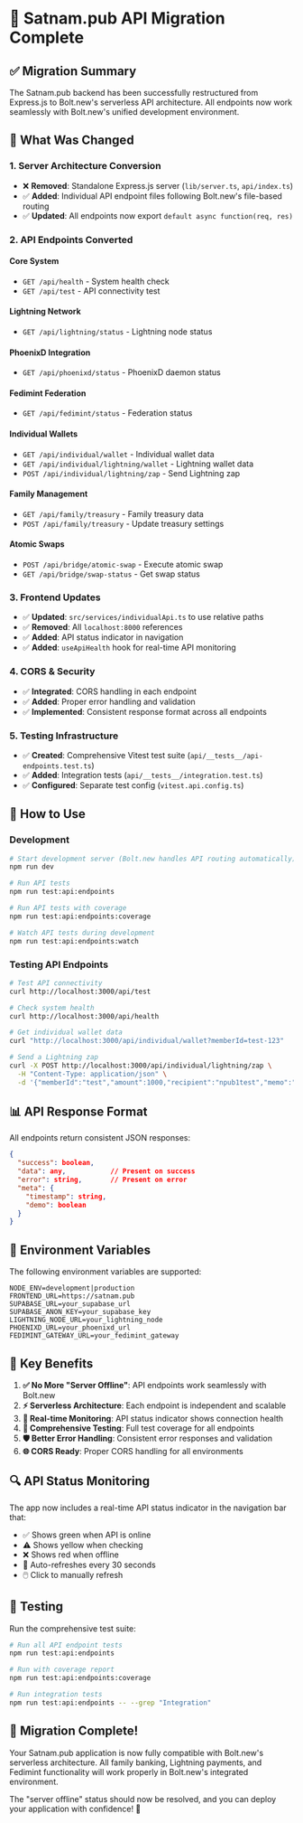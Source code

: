 # 🎉 Satnam.pub API Migration Complete

## ✅ Migration Summary

The Satnam.pub backend has been successfully restructured from Express.js to Bolt.new's serverless API architecture. All endpoints now work seamlessly with Bolt.new's unified development environment.

## 🔄 What Was Changed

### 1. **Server Architecture Conversion**

- ❌ **Removed**: Standalone Express.js server (`lib/server.ts`, `api/index.ts`)
- ✅ **Added**: Individual API endpoint files following Bolt.new's file-based routing
- ✅ **Updated**: All endpoints now export `default async function(req, res)`

### 2. **API Endpoints Converted**

#### Core System

- `GET /api/health` - System health check
- `GET /api/test` - API connectivity test

#### Lightning Network

- `GET /api/lightning/status` - Lightning node status

#### PhoenixD Integration

- `GET /api/phoenixd/status` - PhoenixD daemon status

#### Fedimint Federation

- `GET /api/fedimint/status` - Federation status

#### Individual Wallets

- `GET /api/individual/wallet` - Individual wallet data
- `GET /api/individual/lightning/wallet` - Lightning wallet data
- `POST /api/individual/lightning/zap` - Send Lightning zap

#### Family Management

- `GET /api/family/treasury` - Family treasury data
- `POST /api/family/treasury` - Update treasury settings

#### Atomic Swaps

- `POST /api/bridge/atomic-swap` - Execute atomic swap
- `GET /api/bridge/swap-status` - Get swap status

### 3. **Frontend Updates**

- ✅ **Updated**: `src/services/individualApi.ts` to use relative paths
- ✅ **Removed**: All `localhost:8000` references
- ✅ **Added**: API status indicator in navigation
- ✅ **Added**: `useApiHealth` hook for real-time API monitoring

### 4. **CORS & Security**

- ✅ **Integrated**: CORS handling in each endpoint
- ✅ **Added**: Proper error handling and validation
- ✅ **Implemented**: Consistent response format across all endpoints

### 5. **Testing Infrastructure**

- ✅ **Created**: Comprehensive Vitest test suite (`api/__tests__/api-endpoints.test.ts`)
- ✅ **Added**: Integration tests (`api/__tests__/integration.test.ts`)
- ✅ **Configured**: Separate test config (`vitest.api.config.ts`)

## 🚀 How to Use

### Development

```bash
# Start development server (Bolt.new handles API routing automatically)
npm run dev

# Run API tests
npm run test:api:endpoints

# Run API tests with coverage
npm run test:api:endpoints:coverage

# Watch API tests during development
npm run test:api:endpoints:watch
```

### Testing API Endpoints

```bash
# Test API connectivity
curl http://localhost:3000/api/test

# Check system health
curl http://localhost:3000/api/health

# Get individual wallet data
curl "http://localhost:3000/api/individual/wallet?memberId=test-123"

# Send a Lightning zap
curl -X POST http://localhost:3000/api/individual/lightning/zap \
  -H "Content-Type: application/json" \
  -d '{"memberId":"test","amount":1000,"recipient":"npub1test","memo":"Test zap"}'
```

## 📊 API Response Format

All endpoints return consistent JSON responses:

```json
{
  "success": boolean,
  "data": any,           // Present on success
  "error": string,       // Present on error
  "meta": {
    "timestamp": string,
    "demo": boolean
  }
}
```

## 🔧 Environment Variables

The following environment variables are supported:

```env
NODE_ENV=development|production
FRONTEND_URL=https://satnam.pub
SUPABASE_URL=your_supabase_url
SUPABASE_ANON_KEY=your_supabase_key
LIGHTNING_NODE_URL=your_lightning_node
PHOENIXD_URL=your_phoenixd_url
FEDIMINT_GATEWAY_URL=your_fedimint_gateway
```

## 🎯 Key Benefits

1. **✅ No More "Server Offline"**: API endpoints work seamlessly with Bolt.new
2. **⚡ Serverless Architecture**: Each endpoint is independent and scalable
3. **🔄 Real-time Monitoring**: API status indicator shows connection health
4. **🧪 Comprehensive Testing**: Full test coverage for all endpoints
5. **🛡️ Better Error Handling**: Consistent error responses and validation
6. **🌐 CORS Ready**: Proper CORS handling for all environments

## 🔍 API Status Monitoring

The app now includes a real-time API status indicator in the navigation bar that:

- ✅ Shows green when API is online
- ⚠️ Shows yellow when checking
- ❌ Shows red when offline
- 🔄 Auto-refreshes every 30 seconds
- 🖱️ Click to manually refresh

## 🧪 Testing

Run the comprehensive test suite:

```bash
# Run all API endpoint tests
npm run test:api:endpoints

# Run with coverage report
npm run test:api:endpoints:coverage

# Run integration tests
npm run test:api:endpoints -- --grep "Integration"
```

## 🎉 Migration Complete!

Your Satnam.pub application is now fully compatible with Bolt.new's serverless architecture. All family banking, Lightning payments, and Fedimint functionality will work properly in Bolt.new's integrated environment.

The "server offline" status should now be resolved, and you can deploy your application with confidence! 🚀
